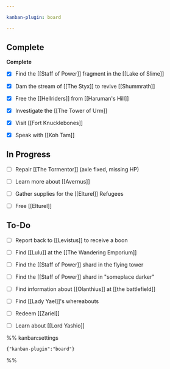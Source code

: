 ```yaml
---

kanban-plugin: board

---
```


## Complete

**Complete**
- [x] Find the [[Staff of Power]] fragment in the [[Lake of Slime]]
- [x] Dam the stream of [[The Styx]] to revive [[Shummrath]]
- [x] Free the [[Hellriders]] from [[Haruman's Hill]]
- [x] Investigate the [[The Tower of Urm]]
- [x] Visit [[Fort Knucklebones]]
- [x] Speak with [[Koh Tam]]


## In Progress

- [ ] Repair [[The Tormentor]] (axle fixed, missing HP)
- [ ] Learn more about [[Avernus]]
- [ ] Gather supplies for the [[Elturel]] Refugees
- [ ] Free [[Elturel]]


## To-Do

- [ ] Report back to [[Levistus]] to receive a boon
- [ ] Find [[Lulu]] at the [[The Wandering Emporium]]
- [ ] Find the [[Staff of Power]] shard in the flying tower
- [ ] Find the [[Staff of Power]] shard in "someplace darker"
- [ ] Find information about [[Olanthius]] at [[the battlefield]]
- [ ] Find [[Lady Yael]]'s whereabouts
- [ ] Redeem [[Zariel]]
- [ ] Learn about [[Lord Yashio]]




%% kanban:settings
```
{"kanban-plugin":"board"}
```
%%